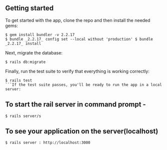 ## Getting started
To get started with the app, clone the repo and then install the needed gems:
```
$ gem install bundler -v 2.2.17
$ bundle _2.2.17_ config set --local without 'production' $ bundle _2.2.17_ install
```
Next, migrate the database:
```
$ rails db:migrate
```
Finally, run the test suite to verify that everything is working correctly:
```
$ rails test
```If the test suite passes, you'll be ready to run the app in a local server:
```

## To start the rail server in command prompt - 

``` 
$ rails server/s
```

## To see your application on the server(localhost)

```
$ rails server : http://localhost:3000
```

